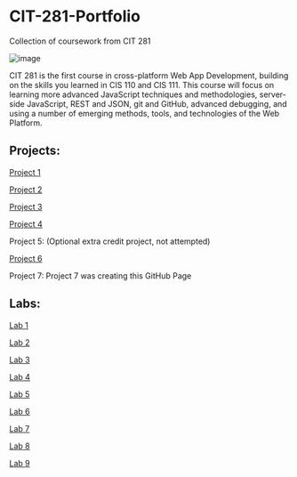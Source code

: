 # CIT-281-Portfolio
Collection of coursework from CIT 281

![image](https://canvas.uoregon.edu/courses/198787/files/13209143/preview)

CIT 281 is the first course in cross-platform Web App Development, building on the skills you learned in CIS 110 and CIS 111. This course will focus on learning more advanced JavaScript techniques and methodologies, server-side JavaScript, REST and JSON, git and GitHub, advanced debugging, and using a number of emerging methods, tools, and technologies of the Web Platform.



Projects:
--

[Project 1](https://github.com/UofOalexfort/Project-1-)

[Project 2](https://github.com/UofOalexfort/Project-2)

[Project 3](https://github.com/UofOalexfort/Project-3)

[Project 4](https://github.com/UofOalexfort/Project-4)

Project 5: (Optional extra credit project, not attempted) 

[Project 6](https://github.com/UofOalexfort/Project-6)

Project 7: Project 7 was creating this GitHub Page



Labs:
--

[Lab 1](https://github.com/UofOalexfort/Lab-1)

[Lab 2](https://github.com/UofOalexfort/Lab-2)

[Lab 3](https://github.com/UofOalexfort/Lab-3)

[Lab 4](https://github.com/UofOalexfort/Lab-4)

[Lab 5](https://github.com/UofOalexfort/Lab-5)

[Lab 6](https://github.com/UofOalexfort/Lab-6)

[Lab 7](https://github.com/UofOalexfort/Lab-7-)

[Lab 8](https://github.com/UofOalexfort/Lab-8)

[Lab 9](https://github.com/UofOalexfort/Lab-9-)





